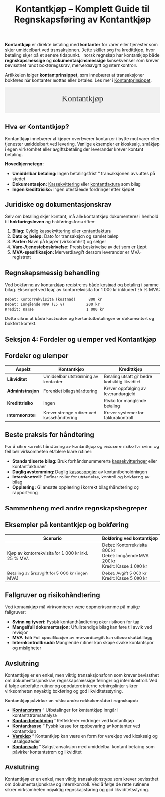 ﻿---
title: "Kontantkjøp – Komplett Guide til Regnskapsføring av Kontantkjøp"
seoTitle: "Kontantkjøp | Komplett guide til regnskapsføring"
description: "Kontantkjøp er direkte betaling med kontanter ved kjøp av varer eller tjenester. Lær dokumentasjonskrav, riktig bokføring og MVA‑behandling i norsk regnskap."
summary: "Hva kontantkjøp er, krav til dokumentasjon, eksempler og korrekt bokføring med MVA i norsk regnskap."
---

**Kontantkjøp** er direkte betaling med **kontanter** for varer eller tjenester som skjer umiddelbart ved transaksjonen. Dette skiller seg fra kredittkjøp, hvor betaling skjer på et senere tidspunkt. I norsk regnskap har kontantkjøp både **regnskapsmessige** og **dokumentasjonsmessige** konsekvenser som krever bevissthet rundt bokføringskrav, merverdiavgift og internkontroll.

Artikkelen følger **kontantprinsippet**, som innebærer at transaksjoner bokføres når kontanter mottas eller betales. Les mer i [Kontantprinsippet](/blogs/regnskap/kontantprinsippet "Kontantprinsippet: Guide til kontantregnskap i Norge").

![Kontantkjøp](kontantkjop-image.svg)

## Hva er Kontantkjøp?

Kontantkjøp innebærer at kjøper overleverer kontanter i bytte mot varer eller tjenester umiddelbart ved levering. Vanlige eksempler er kiosksalg, småkjøp i egen virksomhet eller avgiftsbetaling der leverandør krever kontant betaling.

**Hovedkjennetegn:**

* **Umiddelbar betaling:** Ingen betalingsfrist “ transaksjonen avsluttes på stedet
* **Dokumentasjon:** [Kassekvittering](/blogs/regnskap/kvittering "Hva er Kvittering? En Guide til Kvitteringskrav i Norsk Regnskap") eller [kontantfaktura](/blogs/regnskap/hva-er-kontantfaktura "Hva er kontantfaktura? En Guide til Kontantfakturering i Norge") som bilag
* **Ingen kredittrisiko:** Ingen utestående fordringer etter kjøpet

## Juridiske og dokumentasjonskrav

Selv om betaling skjer kontant, må alle kontantkjøp dokumenteres i henhold til **bokføringsloven** og bokføringsforskriften:

1. **Bilag:** Gyldig [kassekvittering](/blogs/regnskap/kvittering "Hva er Kvittering? En Guide til Kvitteringskrav i Norsk Regnskap") eller [kontantfaktura](/blogs/regnskap/hva-er-kontantfaktura "Hva er kontantfaktura? En Guide til Kontantfakturering i Norge")
2. **Dato og beløp:** Dato for transaksjon og samlet beløp
3. **Parter:** Navn på kjøper (virksomhet) og selger
4. **Vare-/tjenestebeskrivelse:** Presis beskrivelse av det som er kjøpt
5. **MVA-spesifikasjon:** Merverdiavgift dersom leverandør er MVA-registrert

## Regnskapsmessig behandling

Ved bokføring av kontantkjøp registreres både kostnad og betaling i samme bilag. Eksempel ved kjøp av kontorrekvisita for 1 000 kr inkludert 25 % MVA:

```
Debet: Kontorrekvisita (kostnad)      800 kr
Debet: Inngående MVA (25 %)          200 kr
Kredit: Kasse                        1 000 kr
```

Dette sikrer at både kostnaden og kontantutbetalingen er dokumentert og bokført korrekt.

## Seksjon 4: Fordeler og ulemper ved Kontantkjøp
## Fordeler og ulemper

| **Aspekt**        | **Kontantkjøp**                           | **Kredittkjøp**                         |
|-------------------|-------------------------------------------|-----------------------------------------|
| **Likviditet**    | Umiddelbar utstrømning av kontanter       | Betaling utsatt gir bedre kortsiktig likviditet |
| **Administrasjon**| Forenklet bilagshåndtering                | Krever oppfølging av leverandørgjeld    |
| **Kredittrisiko** | Ingen                                     | Risiko for manglende betaling           |
| **Internkontroll**| Krever strenge rutiner ved kassehåndtering| Krever systemer for fakturakontroll     |

## Beste praksis for håndtering

For å sikre korrekt håndtering av kontantkjøp og redusere risiko for svinn og feil bør virksomheten etablere klare rutiner:

* **Standardiserte bilag:** Bruk forhåndsnummererte [kassekvitteringer](/blogs/regnskap/kvittering "Hva er Kvittering? En Guide til Kvitteringskrav i Norsk Regnskap") eller kontantfakturaer
* **Daglig avstemming:** Daglig [kasseoppgjør](/blogs/regnskap/hva-er-kasseoppgjor "Hva er Kasseoppgjør? Komplett Guide til Daglig Kasseavstemming") av kontantbeholdningen
* **Internkontroll:** Definer roller for utstedelse, kontroll og bokføring av bilag
* **Opplæring:** Gi ansatte opplæring i korrekt bilagshåndtering og rapportering

## Sammenheng med andre regnskapsbegreper

## Eksempler på kontantkjøp og bokføring

| **Scenario**                                         | **Bokføring ved kontantkjøp**                                    |
|------------------------------------------------------|------------------------------------------------------------------|
| Kjøp av kontorrekvisita for 1 000 kr inkl. 25 % MVA   | Debet: Kontorrekvisita 800 kr<br>Debet: Inngående MVA 200 kr<br>Kredit: Kasse 1 000 kr |
| Betaling av årsavgift for 5 000 kr (ingen MVA)       | Debet: Avgift 5 000 kr<br>Kredit: Kasse 5 000 kr                  |

## Fallgruver og risikohåndtering

Ved kontantkjøp må virksomheter være oppmerksomme på mulige fallgruver:

* **Svinn og tyveri:** Fysisk kontanthåndtering øker risikoen for tap
* **Mangelfull dokumentasjon:** Ufullstendige bilag kan føre til avvik ved revisjon
* **MVA-feil:** Feil spesifikasjon av merverdiavgift kan utløse skattetillegg
* **Internkontrollbrudd:** Manglende rutiner kan skape svake kontantspor og misligheter

## Avslutning

Kontantkjøp er en enkel, men viktig transaksjonsform som krever bevissthet om dokumentasjonskrav, regnskapsmessige føringer og internkontroll. Ved å følge anbefalte rutiner og oppdatere interne retningslinjer sikrer virksomheten nøyaktig bokføring og god likviditetsstyring.

Kontantkjøp påvirker en rekke andre nøkkelområder i regnskapet:

* **[Kontantstrøm](/blogs/regnskap/hva-er-kontantstrom "Hva er Kontantstrøm? Guide til Cash Flow Analyse og Styring")** “ Utbetalinger for kontantkjøp inngår i kontantstrømsanalyse
* **[Kontantbeholdning](/blogs/regnskap/hva-er-kontantbeholdning "Hva er Kontantbeholdning? Komplett Guide til Kontantforvaltning og Likviditet")** “ Reflekterer endringer ved kontantkjøp
* **[Kontantkasse](/blogs/regnskap/kontantkasse "Kontantkasse “ Guide til Håndtering av Kontanter")** “ Fysisk kasse for oppbevaring av kontanter ved kontantkjøp
* **[Varekjøp](/blogs/regnskap/hva-er-varekjop "Hva er varekjøp? Komplett Guide til Innkjøpsstyring")** “ Kontantkjøp kan være en form for varekjøp ved kiosksalg og utsalgssteder
* **[Kontantsalg](/blogs/regnskap/kontantsalg "Kontantsalg “ Komplett Guide til Regnskapsføring av Kontantsalg")** “ Salgstransaksjon med umiddelbar kontant betaling som påvirker kontantstrøm og likviditet

## Avslutning

Kontantkjøp er en enkel, men viktig transaksjonstype som krever bevissthet om dokumentasjonskrav og internkontroll. Ved å følge de rette rutinene sikrer virksomheten nøyaktig regnskapsføring og god likviditetsstyring.










